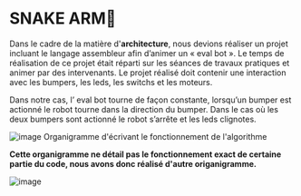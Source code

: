 # SNAKE ARM🐍
Dans le cadre de la matière d'__architecture__, nous devions réaliser un projet incluant le langage assembleur afin d’animer un « eval bot ».
Le temps de réalisation de ce projet était réparti sur les séances de travaux pratiques et animer par des intervenants.
Le projet réalisé doit contenir une interaction avec les bumpers, les leds, les switchs et les moteurs.

Dans notre cas, l’ eval bot tourne de façon constante, lorsqu’un bumper est actionné le robot tourne dans la direction du bumper. Dans le cas où les deux bumpers sont actionné le robot s’arrête et les leds clignotes.


![image](https://user-images.githubusercontent.com/79838340/205880517-a3651dad-e574-420d-aeb2-0a0d1ac5c610.png)
Organigramme d'écrivant le fonctionnement de l'algorithme

__Cette organigramme ne détail pas le fonctionnement exact de certaine partie du code, nous avons donc réalisé d'autre origanigramme.__

![image](https://user-images.githubusercontent.com/79838340/205880574-bde70967-d106-4678-a5a4-549b92b56522.png)



